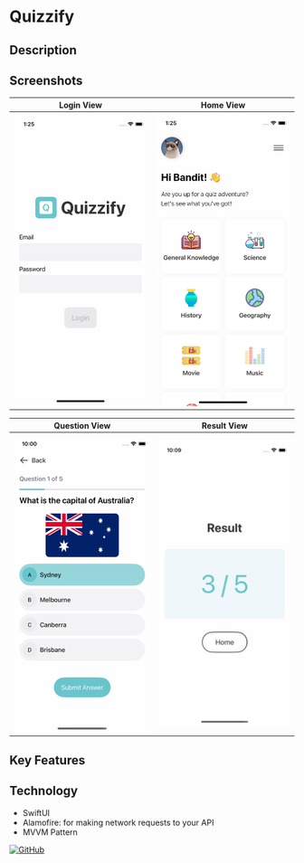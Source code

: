 # Quizzify

## Description

## Screenshots

| Login View  | Home View  |
|:---------:|:---------:|
| ![Login View](https://raw.githubusercontent.com/bdsach/Quizzify-App/main/thumbnail/login-view.png) | ![Home View](https://raw.githubusercontent.com/bdsach/Quizzify-App/main/thumbnail/home-view.png)  |

| Question View  | Result View  |
|:---------:|:---------:|
| ![Question View](https://raw.githubusercontent.com/bdsach/Quizzify-App/main/thumbnail/question.png) | ![Result View](https://raw.githubusercontent.com/bdsach/Quizzify-App/main/thumbnail/result.png)  |

## Key Features

## Technology

- SwiftUI
- Alamofire: for making network requests to your API
- MVVM Pattern

[![GitHub](https://img.shields.io/badge/github-%23121011.svg?style=for-the-badge&logo=github&logoColor=white)
](https://github.com/bdsach/Quizzify-App)